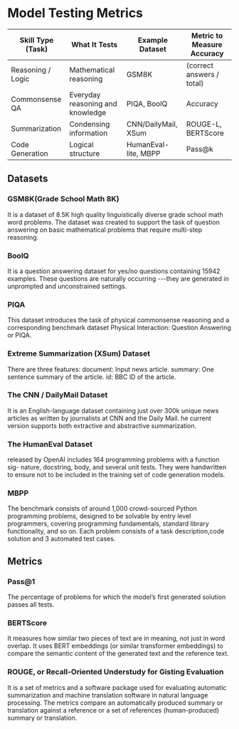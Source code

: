 # Model Testing Metrics

|Skill Type (Task)|What It Tests|Example Dataset|Metric to Measure Accuracy|
|-----------------|-------------|---------------|--------------------------|
|Reasoning / Logic|Mathematical reasoning|GSM8K|(correct answers / total)|
|Commonsense QA|Everyday reasoning and knowledge|PIQA, BoolQ|Accuracy|
|Summarization|Condensing information|CNN/DailyMail, XSum|ROUGE-L, BERTScore|
|Code Generation|Logical structure|HumanEval-lite, MBPP|Pass@k|

## Datasets

### GSM8K(Grade School Math 8K)

It is a dataset of 8.5K high quality linguistically diverse
grade school math word problems. The dataset was created to support the task
of question answering on basic mathematical problems that require multi-step
reasoning.

### BoolQ

It is a question answering dataset for yes/no questions containing
15942 examples. These questions are naturally occurring ---they are
generated in unprompted and unconstrained settings.

### PIQA

This dataset introduces the task of physical commonsense reasoning and a
corresponding benchmark dataset Physical Interaction: Question Answering
or PIQA.

### Extreme Summarization (XSum) Dataset

There are three features:
document: Input news article.
summary: One sentence summary of the article.
id: BBC ID of the article.

### The CNN / DailyMail Dataset

It is an English-language dataset containing just over
300k unique news articles as written by journalists at CNN and the Daily Mail.
he current version supports both extractive and abstractive summarization.

### The HumanEval Dataset

released by OpenAI includes 164 programming problems
with a function sig- nature, docstring, body, and several unit tests.
They were handwritten to ensure not to be included in the training
set of code generation models.

### MBPP

The benchmark consists of around 1,000 crowd-sourced Python programming
problems, designed to be solvable by entry level programmers, covering
programming fundamentals, standard library functionality, and so on.
Each problem consists of a task description,code solution and 3 automated
test cases.

## Metrics

### Pass@1

The percentage of problems for which the model’s first generated solution
passes all tests.

### BERTScore

It measures how similar two pieces of text are in meaning, not just in word
overlap. It uses BERT embeddings (or similar transformer embeddings) to
compare the semantic content of the generated text and the reference text.

### ROUGE, or Recall-Oriented Understudy for Gisting Evaluation

It is a set of metrics and a software package used for evaluating automatic
summarization and machine translation software in natural language processing.
The metrics compare an automatically produced summary or translation against
a reference or a set of references (human-produced) summary or translation.
